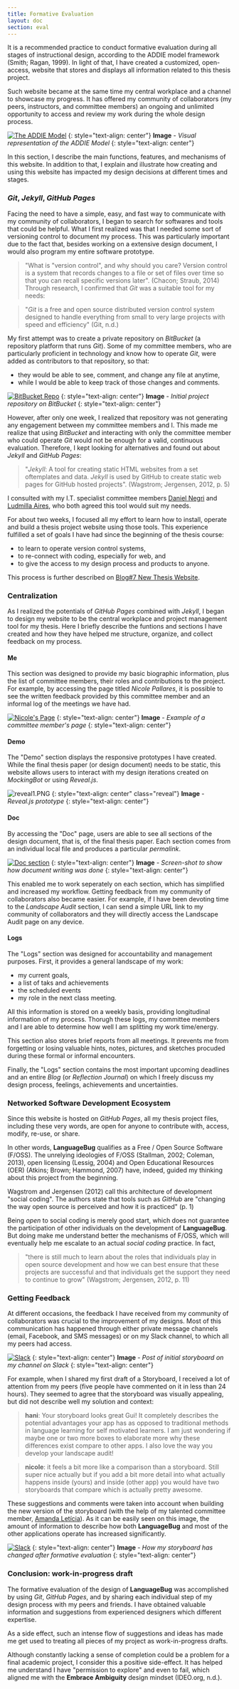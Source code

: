 ```yaml
---
title: Formative Evaluation
layout: doc
section: eval
---
```


It is a recommended practice to conduct formative evaluation during all stages of instructional design, according to the ADDIE model framework (Smith; Ragan, 1999). In light of that, I have created a customized, open-access, website that stores and displays all information related to this thesis project. 

Such website became at the same time my central workplace and a channel to showcase my progress. It has offered my community of collaborators (my peers, instructors, and committee members) an ongoing and unlimited opportunity to access and review my work during the whole design process.

[![The ADDIE Model]({{site.baseurl}}/images/eval-website-addie.jpg)]({{site.baseurl}}/images/eval-website-addie.jpg)
{: style="text-align: center"}
**Image** - _Visual representation of the ADDIE Model_
{: style="text-align: center"}

In this section, I describe the main functions, features, and mechanisms of this website. In addition to that, I explain and illustrate how creating and using this website has impacted my design decisions at different times and stages.

### *Git*, *Jekyll*, *GitHub Pages*

Facing the need to have a simple, easy, and fast way to communicate with my community of collaborators, I began to search for softwares and tools that could be helpful. What I first realized was that I needed some sort of versioning control to document my process. This was particularly important due to the fact that, besides working on a extensive design document, I would also program my entire software prototype.

> "What is "version control", and why should you care? Version control is a system that records changes to a file or set of files over time so that you can recall specific versions later". (Chacon; Straub, 2014) Through research, I confirmed that *Git* was a suitable tool for my needs:

> "*Git* is a free and open source distributed version control system designed to handle everything from small to very large projects with speed and efficiency" (Git, n.d.)

My first attempt was to create a private repository on *BitBucket* (a repository platform that runs *Git*). Some of my committee members, who are particularly proficient in technology and know how to operate *Git*, were added as contributors to that repository, so that:

- they would be able to see, comment, and change any file at anytime,
- while I would be able to keep track of those changes and comments.

[![BitBucket Repo]({{site.baseurl}}/images/eval-website-bitbucket.png)]({{site.baseurl}}/images/eval-website-bitbucket.png)
{: style="text-align: center"}
**Image** - _Initial project repository on BitBucket_
{: style="text-align: center"}

However, after only one week, I realized that repository was not generating any engagement between my committee members and I. This made me realize that using *BitBucket* and interacting with only the committee member who could operate *Git* would not be enough for a valid, continuous evaluation. Therefore, I kept looking for alternatives and found out about *Jekyll* and *GitHub Pages*:

> "*Jekyll*: A tool for creating static HTML websites from a set oftemplates and data. *Jekyll* is used by GitHub to create static web pages for GitHub hosted projects". (Wagstrom; Jergensen, 2012, p. 5)

I consulted with my I.T. specialist committee members [Daniel Negri](/people/daniel.html) and [Ludmilla Aires](/people/lud.html), who both agreed this tool would suit my needs. 

For about two weeks, I focused all my effort to learn how to install, operate and build a thesis project website using those tools. This experience fulfilled a set of goals I have had since the beginning of the thesis course: 

- to learn to operate version control systems,
- to re-connect with coding, especially for web, and
- to give the access to my design process and products to anyone.

This process is further described on [Blog#7 New Thesis Website](/blog/2016/03/20/blog7-new-thesis-website.html).

### Centralization

As I realized the potentials of *GitHub Pages* combined with *Jekyll*, I began to design my website to be the central workplace and project management tool for my thesis. Here I briefly describe the funtions and sections I have created and how they have helped me structure, organize, and collect feedback on my process.

#### Me

This section was designed to provide my basic biographic information, plus the list of committee members, their roles and contributions to the project. For example, by accessing the page titled *Nicole Pallares*, it is possible to see the written feedback provided by this committee member and an informal log of the meetings we have had.

[![Nicole's Page]({{site.baseurl}}/images/eval-website-nicole.png)]({{site.baseurl}}/images/eval-website-nicole.png)
{: style="text-align: center"}
**Image** - _Example of a committee member's page_
{: style="text-align: center"}

#### Demo

The "Demo" section displays the responsive prototypes I have created. While the final thesis paper (or design document) needs to be static, this website allows users to interact with my design iterations created on *MockingBot* or using *Reveal.js*.

![reveal1.PNG](/images/prototype/image04.png)
{: style="text-align: center" class="reveal"}
**Image** - _Reveal.js prototype_
{: style="text-align: center"}

#### Doc

By accessing the "Doc" page, users are able to see all sections of the design document, that is, of the final thesis paper. Each section comes from an individual local file and produces a particular *permalink*.

[![Doc section]({{site.baseurl}}/images/eval-website-doc.png)]({{site.baseurl}}/images/eval-website-doc.png)
{: style="text-align: center"}
**Image** - _Screen-shot to show how document writing was done_
{: style="text-align: center"}

This enabled me to work seperately on each section, which has simplified and increased my workflow. Getting feedback from my community of collaborators also became easier. For example, if I have been devoting time to the *Landscape Audit* section, I can send a simple URL link to my community of collaborators and they will directly access the Landscape Audit page on any device.

#### Logs

The "Logs" section was designed for accountability and management purposes. First, it provides a general landscape of my work: 

- my current goals,
- a list of taks and achievements
- the scheduled events
- my role in the next class meeting.

All this information is stored on a weekly basis, providing longitudinal information of my process. Thorugh these logs, my committee members and I are able to determine how well I am splitting my work time/energy.

This section also stores brief reports from all meetings. It prevents me from forgetting or losing valuable hints, notes, pictures, and sketches procuded during these formal or informal encounters.

Finally, the "Logs" section contains the most important upcoming deadlines and an entire *Blog* (or *Reflection Journal*) on which I freely discuss my design process, feelings, achievements and uncertainties.

### Networked Software Development Ecosystem

Since this website is hosted on *GitHub Pages*, all my thesis project files, including these very words, are open for anyone to contribute with, access, modify, re-use, or share. 

In other words, **LanguageBug** qualifies as a Free / Open Source Software (F/OSS). The unrelying ideologies of F/OSS (Stallman, 2002; Coleman, 2013), open licensing (Lessig, 2004) and Open Educational Resources (OER) (Atkins; Brown; Hammond, 2007) have, indeed, guided my thinking about this project from the beginning.

Wagstrom and Jergensen (2012) call this architecture of development "social coding". The authors state that tools such as *GitHub* are "changing the way open source is perceived and how it is practiced" (p. 1)

Being *open* to social coding is merely good start, which does not guarantee the participation of other individuals on the development of **LanguageBug**. But doing make me understand better the mechanisms of F/OSS, which will eventually help me escalate to an actual *social coding* practice. In fact,

> "there is still much to learn about the roles that individuals play in open source development and how we can best ensure that these projects are successful and that individuals get the support they need to continue to grow" (Wagstrom; Jergensen, 2012, p. 11)

### Getting Feedback

At different occasions, the feedback I have received from my community of collaborators was crucial to the improvement of my designs. Most of this communication has happened through either private message channels (email, Facebook, and SMS messages) or on my Slack channel, to which all my peers had access.

[![Slack]({{site.baseurl}}/images/eval-website-slack.png)]({{site.baseurl}}/images/eval-website-slack.png)
{: style="text-align: center"}
**Image** - _Post of initial storyboard on my channel on Slack_
{: style="text-align: center"}

For example, when I shared my first draft of a Storyboard, I received a lot of attention from my peers (five people have commented on it in less than 24 hours). They seemed to agree that the storyboard was visually appealing, but did not describe well my solution and context:

> **hani**: Your storyboard looks great Gui! It completely describes the potential advantages your app has as opposed to traditional methods in language learning for self motivated learners. I am just wondering if maybe one or two more boxes to elaborate more why these differences exist compare to other apps. I also love the way you develop your landscape audit!

> **nicole**: it feels a bit more like a comparison than a storyboard. Still super nice actually but if you add a bit more detail into what actually happens inside (yours) and inside (other app) you would have two storyboards that compare which is actually pretty awesome.

These suggestions and comments were taken into account when building the new version of the storyboard (with the help of my talented committee member, [Amanda Letícia](/people/amanda.html)). As it can be easily seen on this image, the amount of information to describe how both **LanguageBug** and most of the other applications operate has increased significantly.

[![Slack]({{site.baseurl}}/images/eval-website-evolution.jpg)]({{site.baseurl}}/images/eval-website-evolution.jpg)
{: style="text-align: center"}
**Image** - _How my storyboard has changed after formative evaluation_
{: style="text-align: center"}

### Conclusion: work-in-progress draft

The formative evaluation of the design of **LanguageBug** was accomplished by using *Git*, *GitHub Pages*, and by sharing each individual step of my design process with my peers and friends. I have obtained valuable information and suggestions from experienced designers which different expertise.

As a side effect, such an intense flow of suggestions and ideas has made me get used to treating all pieces of my project as work-in-progress drafts. 

Although constantly lacking a sense of completion could be a problem for a final academic project, I consider this a positive side-effect. It has helped me understand I have "permission to explore" and even to fail, which aligned me with the **Embrace Ambiguity** design mindset (IDEO.org, n.d.).
